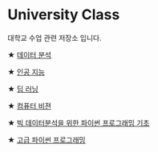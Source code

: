 # University Class
대학교 수업 관련 저장소 입니다.

★ [데이터 분석](https://github.com/hiisk/University-Class/tree/main/Data_Analysis)

★ [인공 지능](https://github.com/hiisk/University-Class/tree/main/Artificial_Intelligence)

★ [딥 러닝](https://github.com/hiisk/University-Class/tree/main/Deep_Learning)

★ [컴퓨터 비젼](https://github.com/hiisk/University-Class/tree/main/Computer_Vision)

★ [빅 데이터분석을 위한 파이썬 프로그래밍 기초](https://github.com/hiisk/University-Class/tree/main/Python_Programming_Foundation_for_Big_Data_Analysis)

★ [고급 파이썬 프로그래밍](https://github.com/hiisk/University-Class/tree/main/Advanced_Python_Programming)

